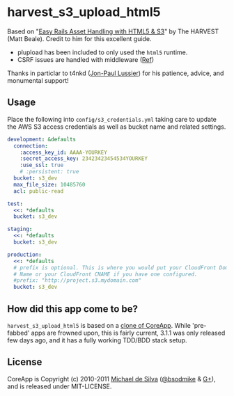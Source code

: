 # harvest_s3_upload_html5

Based on "[Easy Rails Asset Handling with HTML5 & S3](http://www.getharvest.com/blog/2011/02/easy-rails-asset-handling-with-html5-and-s3/)" by The HARVEST (Matt Beale).  Credit to him for this excellent guide.

* plupload has been included to only used the `html5` runtime.
* CSRF issues are handled with middleware ([Ref](http://erniemiller.org/2010/07/09/uploadify-and-rails-3/))

Thanks in particlar to t4nkd ([Jon-Paul Lussier](https://plus.google.com/102304912936426332375/posts)) for his patience, advice, and monumental support!

## Usage

Place the following into `config/s3_credentials.yml` taking care to update the AWS S3 access credentials as well as bucket name and related settings.

```yml
development: &defaults
  connection:
    :access_key_id: AAAA-YOURKEY
    :secret_access_key: 23423423454534YOURKEY
    :use_ssl: true
    # :persistent: true
  bucket: s3_dev
  max_file_size: 10485760
  acl: public-read

test:
  <<: *defaults
  bucket: s3_dev

staging:
  <<: *defaults
  bucket: s3_dev

production:
  <<: *defaults
  # prefix is optional. This is where you would put your CloudFront Domain
  # Name or your CloudFront CNAME if you have one configured.
  #prefix: "http://project.s3.mydomain.com"
  bucket: s3_dev
```

## How did this app come to be?

`harvest_s3_upload_html5` is based on a [clone of CoreApp](https://github.com/bsodmike/CoreApp).  While 'pre-fabbed' apps are frowned upon, this is fairly current, 3.1.1 was only released few days ago, and it has a fully working TDD/BDD stack setup.

## License
CoreApp is Copyright (c) 2010-2011 [Michael de Silva](http://www.bsodmike.com) ([@bsodmike](https://twitter.com/#!/bsodmike) &amp; [G+](https://plus.google.com/102197309611185157885/posts)), and is released under MIT-LICENSE.